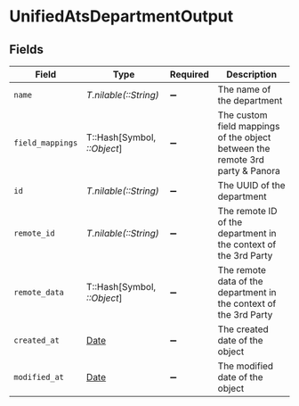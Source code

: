 # UnifiedAtsDepartmentOutput


## Fields

| Field                                                                         | Type                                                                          | Required                                                                      | Description                                                                   |
| ----------------------------------------------------------------------------- | ----------------------------------------------------------------------------- | ----------------------------------------------------------------------------- | ----------------------------------------------------------------------------- |
| `name`                                                                        | *T.nilable(::String)*                                                         | :heavy_minus_sign:                                                            | The name of the department                                                    |
| `field_mappings`                                                              | T::Hash[Symbol, *::Object*]                                                   | :heavy_minus_sign:                                                            | The custom field mappings of the object between the remote 3rd party & Panora |
| `id`                                                                          | *T.nilable(::String)*                                                         | :heavy_minus_sign:                                                            | The UUID of the department                                                    |
| `remote_id`                                                                   | *T.nilable(::String)*                                                         | :heavy_minus_sign:                                                            | The remote ID of the department in the context of the 3rd Party               |
| `remote_data`                                                                 | T::Hash[Symbol, *::Object*]                                                   | :heavy_minus_sign:                                                            | The remote data of the department in the context of the 3rd Party             |
| `created_at`                                                                  | [Date](https://ruby-doc.org/stdlib-2.6.1/libdoc/date/rdoc/Date.html)          | :heavy_minus_sign:                                                            | The created date of the object                                                |
| `modified_at`                                                                 | [Date](https://ruby-doc.org/stdlib-2.6.1/libdoc/date/rdoc/Date.html)          | :heavy_minus_sign:                                                            | The modified date of the object                                               |